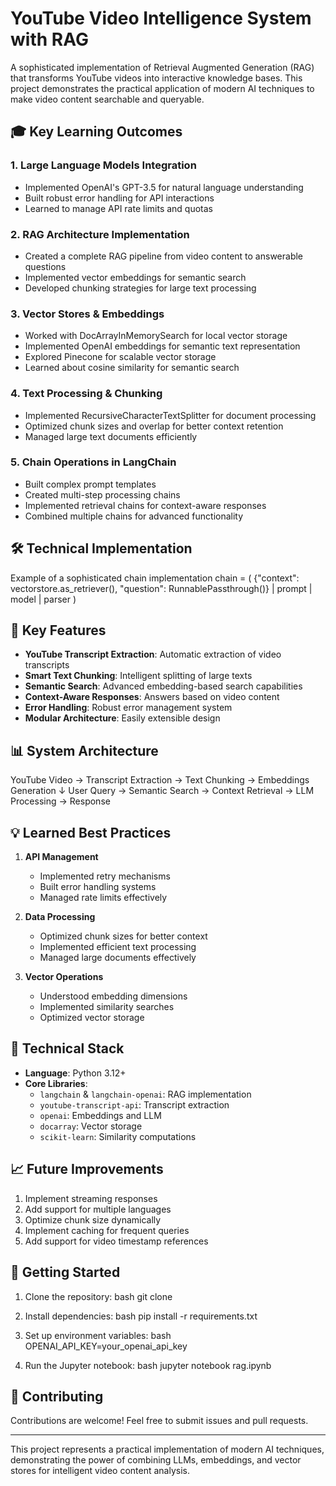 # YouTube Video Intelligence System with RAG

A sophisticated implementation of Retrieval Augmented Generation (RAG) that transforms YouTube videos into interactive knowledge bases. This project demonstrates the practical application of modern AI techniques to make video content searchable and queryable.

## 🎓 Key Learning Outcomes

### 1. Large Language Models Integration
- Implemented OpenAI's GPT-3.5 for natural language understanding
- Built robust error handling for API interactions
- Learned to manage API rate limits and quotas

### 2. RAG Architecture Implementation
- Created a complete RAG pipeline from video content to answerable questions
- Implemented vector embeddings for semantic search
- Developed chunking strategies for large text processing

### 3. Vector Stores & Embeddings
- Worked with DocArrayInMemorySearch for local vector storage
- Implemented OpenAI embeddings for semantic text representation
- Explored Pinecone for scalable vector storage
- Learned about cosine similarity for semantic search

### 4. Text Processing & Chunking
- Implemented RecursiveCharacterTextSplitter for document processing
- Optimized chunk sizes and overlap for better context retention
- Managed large text documents efficiently

### 5. Chain Operations in LangChain
- Built complex prompt templates
- Created multi-step processing chains
- Implemented retrieval chains for context-aware responses
- Combined multiple chains for advanced functionality

## 🛠️ Technical Implementation
Example of a sophisticated chain implementation
chain = (
{"context": vectorstore.as_retriever(), "question": RunnablePassthrough()}
| prompt
| model
| parser
)

## 🚀 Key Features

- **YouTube Transcript Extraction**: Automatic extraction of video transcripts
- **Smart Text Chunking**: Intelligent splitting of large texts
- **Semantic Search**: Advanced embedding-based search capabilities
- **Context-Aware Responses**: Answers based on video content
- **Error Handling**: Robust error management system
- **Modular Architecture**: Easily extensible design

## 📊 System Architecture
YouTube Video → Transcript Extraction → Text Chunking → Embeddings Generation
↓
User Query → Semantic Search → Context Retrieval → LLM Processing → Response

## 💡 Learned Best Practices

1. **API Management**
   - Implemented retry mechanisms
   - Built error handling systems
   - Managed rate limits effectively

2. **Data Processing**
   - Optimized chunk sizes for better context
   - Implemented efficient text processing
   - Managed large documents effectively

3. **Vector Operations**
   - Understood embedding dimensions
   - Implemented similarity searches
   - Optimized vector storage

## 🔧 Technical Stack

- **Language**: Python 3.12+
- **Core Libraries**:
  - `langchain` & `langchain-openai`: RAG implementation
  - `youtube-transcript-api`: Transcript extraction
  - `openai`: Embeddings and LLM
  - `docarray`: Vector storage
  - `scikit-learn`: Similarity computations

## 📈 Future Improvements

1. Implement streaming responses
2. Add support for multiple languages
3. Optimize chunk size dynamically
4. Implement caching for frequent queries
5. Add support for video timestamp references

## 🚀 Getting Started

1. Clone the repository:
bash
git clone <your-repo-url>

2. Install dependencies:
bash
pip install -r requirements.txt

3. Set up environment variables:
bash
OPENAI_API_KEY=your_openai_api_key

4. Run the Jupyter notebook:
bash
jupyter notebook rag.ipynb

## 🤝 Contributing

Contributions are welcome! Feel free to submit issues and pull requests.

---

This project represents a practical implementation of modern AI techniques, demonstrating the power of combining LLMs, embeddings, and vector stores for intelligent video content analysis.